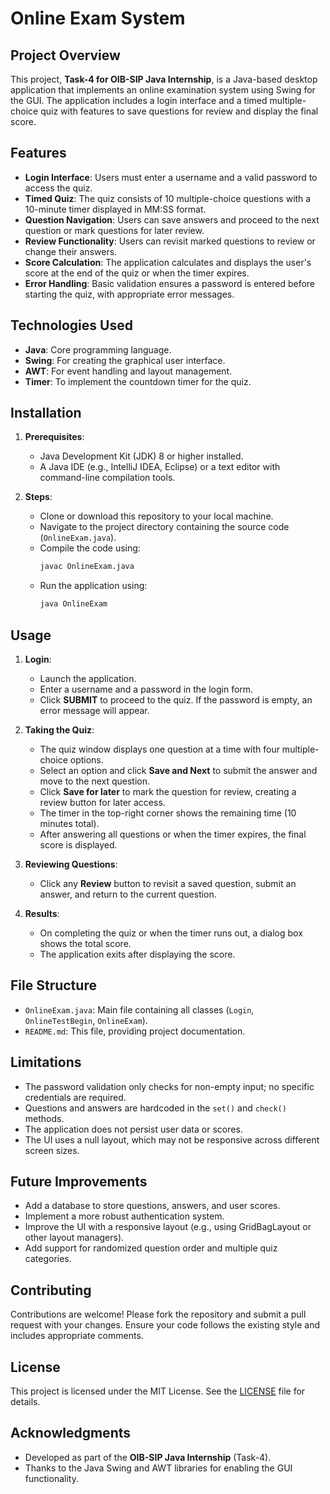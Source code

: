 # Online Exam System

## Project Overview
This project, **Task-4 for OIB-SIP Java Internship**, is a Java-based desktop application that implements an online examination system using Swing for the GUI. The application includes a login interface and a timed multiple-choice quiz with features to save questions for review and display the final score.

## Features
- **Login Interface**: Users must enter a username and a valid password to access the quiz.
- **Timed Quiz**: The quiz consists of 10 multiple-choice questions with a 10-minute timer displayed in MM:SS format.
- **Question Navigation**: Users can save answers and proceed to the next question or mark questions for later review.
- **Review Functionality**: Users can revisit marked questions to review or change their answers.
- **Score Calculation**: The application calculates and displays the user's score at the end of the quiz or when the timer expires.
- **Error Handling**: Basic validation ensures a password is entered before starting the quiz, with appropriate error messages.

## Technologies Used
- **Java**: Core programming language.
- **Swing**: For creating the graphical user interface.
- **AWT**: For event handling and layout management.
- **Timer**: To implement the countdown timer for the quiz.

## Installation
1. **Prerequisites**:
   - Java Development Kit (JDK) 8 or higher installed.
   - A Java IDE (e.g., IntelliJ IDEA, Eclipse) or a text editor with command-line compilation tools.

2. **Steps**:
   - Clone or download this repository to your local machine.
   - Navigate to the project directory containing the source code (`OnlineExam.java`).
   - Compile the code using:
     ```bash
     javac OnlineExam.java
     ```
   - Run the application using:
     ```bash
     java OnlineExam
     ```

## Usage
1. **Login**:
   - Launch the application.
   - Enter a username and a password in the login form.
   - Click **SUBMIT** to proceed to the quiz. If the password is empty, an error message will appear.

2. **Taking the Quiz**:
   - The quiz window displays one question at a time with four multiple-choice options.
   - Select an option and click **Save and Next** to submit the answer and move to the next question.
   - Click **Save for later** to mark the question for review, creating a review button for later access.
   - The timer in the top-right corner shows the remaining time (10 minutes total).
   - After answering all questions or when the timer expires, the final score is displayed.

3. **Reviewing Questions**:
   - Click any **Review** button to revisit a saved question, submit an answer, and return to the current question.

4. **Results**:
   - On completing the quiz or when the timer runs out, a dialog box shows the total score.
   - The application exits after displaying the score.

## File Structure
- `OnlineExam.java`: Main file containing all classes (`Login`, `OnlineTestBegin`, `OnlineExam`).
- `README.md`: This file, providing project documentation.

## Limitations
- The password validation only checks for non-empty input; no specific credentials are required.
- Questions and answers are hardcoded in the `set()` and `check()` methods.
- The application does not persist user data or scores.
- The UI uses a null layout, which may not be responsive across different screen sizes.

## Future Improvements
- Add a database to store questions, answers, and user scores.
- Implement a more robust authentication system.
- Improve the UI with a responsive layout (e.g., using GridBagLayout or other layout managers).
- Add support for randomized question order and multiple quiz categories.

## Contributing
Contributions are welcome! Please fork the repository and submit a pull request with your changes. Ensure your code follows the existing style and includes appropriate comments.

## License
This project is licensed under the MIT License. See the [LICENSE](LICENSE) file for details.

## Acknowledgments
- Developed as part of the **OIB-SIP Java Internship** (Task-4).
- Thanks to the Java Swing and AWT libraries for enabling the GUI functionality.